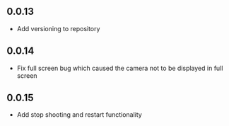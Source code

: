 ## 0.0.13

* Add versioning to repository

## 0.0.14

* Fix full screen bug which caused the camera not to be displayed in full screen

## 0.0.15

* Add stop shooting and restart functionality